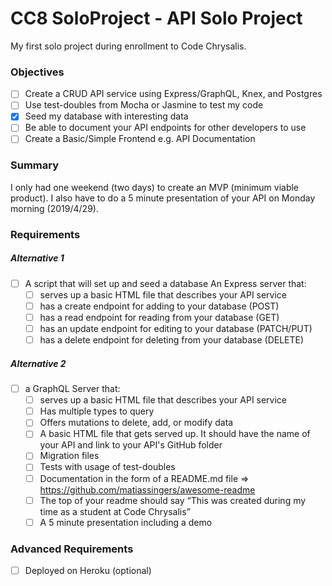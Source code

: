 # CC8 SoloProject - API Solo Project
My first solo project during enrollment to Code Chrysalis.

### Objectives
- [ ] Create a CRUD API service using Express/GraphQL, Knex, and Postgres
- [ ] Use test-doubles from Mocha or Jasmine to test my code
- [x] Seed my database with interesting data
- [ ] Be able to document your API endpoints for other developers to use
- [ ] Create a Basic/Simple Frontend e.g. API Documentation
### Summary
I only had one weekend (two days) to create an MVP (minimum viable product).
I also have to do a 5 minute presentation of your API on Monday morning (2019/4/29).

### Requirements
##### Alternative 1
- [ ] A script that will set up and seed a database
An Express server that:
  - [ ] serves up a basic HTML file that describes your API service
  - [ ] has a create endpoint for adding to your database (POST)
  - [ ] has a read endpoint for reading from your database (GET)
  - [ ] has an update endpoint for editing to your database (PATCH/PUT)
  - [ ] has a delete endpoint for deleting from your database (DELETE)
 
##### Alternative 2

- [ ] a GraphQL Server that:
  - [ ] serves up a basic HTML file that describes your API service
  - [ ] Has multiple types to query
  - [ ] Offers mutations to delete, add, or modify data
  - [ ] A basic HTML file that gets served up. It should have the name of your API and link to your API's GitHub folder
  - [ ] Migration files
  - [ ] Tests with usage of test-doubles
  - [ ] Documentation in the form of a README.md file => https://github.com/matiassingers/awesome-readme
  - [ ] The top of your readme should say “This was created during my time as a student at Code Chrysalis”
  - [ ] A 5 minute presentation including a demo

### Advanced Requirements
- [ ] Deployed on Heroku (optional)
